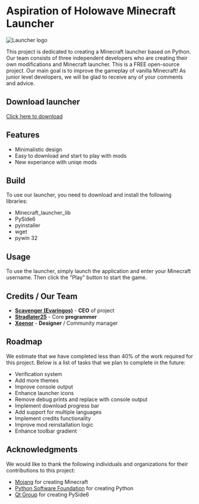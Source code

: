 # Aspiration of Holowave Minecraft Launcher

![Launcher logo](https://imgur.com/o8C1jAz.png)

This project is dedicated to creating a Minecraft launcher based on Python. Our team consists of three independent developers who are creating their own modifications and Minecraft launcher. This is a FREE open-source project. Our main goal is to improve the gameplay of vanilla Minecraft! As junior level developers, we will be glad to receive any of your comments and advice.

## Download launcher
[Click here to download](https://github.com/Evaringos/MinecraftLauncher/releases)

## Features

- Minimalistic design
- Easy to download and start to play with mods
- New experiance with uniqe mods

## Build

To use our launcher, you need to download and install the following libraries:

- Minecraft_launcher_lib
- PySide6
- pyinstaller
- wget
- pywin 32

## Usage

To use the launcher, simply launch the application and enter your Minecraft username. Then click the "Play" button to start the game.

## Credits / Our Team

- **[Scavenger (Evaringos)](https://github.com/Evaringos)** - **CEO** of project
- **[Stradlater25](https://github.com/Stradlater25)** - Core **programmer**
- **[Xeenor](https://github.com/Xeenomiya)** - **Designer** / Community manager

## Roadmap

We estimate that we have completed less than 40% of the work required for this project. Below is a list of tasks that we plan to complete in the future:

- Verification system
- Add more themes
- Improve console output
- Enhance launcher icons
- Remove debug prints and replace with console output
- Implement download progress bar
- Add support for multiple languages
- Implement credits functionality
- Improve mod reinstallation logic
- Enhance toolbar gradient

## Acknowledgments

We would like to thank the following individuals and organizations for their contributions to this project:

- [Mojang](https://www.minecraft.net/) for creating Minecraft
- [Python Software Foundation](https://www.python.org/) for creating Python
- [Qt Group](https://www.qt.io/qt-for-python) for creating PySide6

